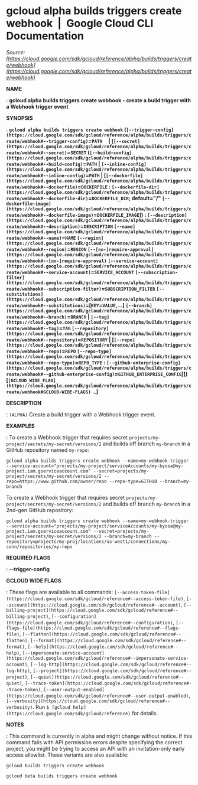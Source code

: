 # gcloud alpha builds triggers create webhook  |  Google Cloud CLI Documentation

*Source: [https://cloud.google.com/sdk/gcloud/reference/alpha/builds/triggers/create/webhook](https://cloud.google.com/sdk/gcloud/reference/alpha/builds/triggers/create/webhook)*

**NAME**

: **gcloud alpha builds triggers create webhook - create a build trigger with a Webhook trigger event**

**SYNOPSIS**

: **`gcloud alpha builds triggers create webhook` (`[--trigger-config](https://cloud.google.com/sdk/gcloud/reference/alpha/builds/triggers/create/webhook#--trigger-config)`=`PATH`     | [`[--secret](https://cloud.google.com/sdk/gcloud/reference/alpha/builds/triggers/create/webhook#--secret)`=`SECRET` (`[--build-config](https://cloud.google.com/sdk/gcloud/reference/alpha/builds/triggers/create/webhook#--build-config)`=`PATH` | `[--inline-config](https://cloud.google.com/sdk/gcloud/reference/alpha/builds/triggers/create/webhook#--inline-config)`=`PATH` | [`[--dockerfile](https://cloud.google.com/sdk/gcloud/reference/alpha/builds/triggers/create/webhook#--dockerfile)`=`DOCKERFILE` : `[--dockerfile-dir](https://cloud.google.com/sdk/gcloud/reference/alpha/builds/triggers/create/webhook#--dockerfile-dir)`=`DOCKERFILE_DIR`; default="/" `[--dockerfile-image](https://cloud.google.com/sdk/gcloud/reference/alpha/builds/triggers/create/webhook#--dockerfile-image)`=`DOCKERFILE_IMAGE`]) : `[--description](https://cloud.google.com/sdk/gcloud/reference/alpha/builds/triggers/create/webhook#--description)`=`DESCRIPTION` `[--name](https://cloud.google.com/sdk/gcloud/reference/alpha/builds/triggers/create/webhook#--name)`=`NAME` `[--region](https://cloud.google.com/sdk/gcloud/reference/alpha/builds/triggers/create/webhook#--region)`=`REGION` `[--[no-]require-approval](https://cloud.google.com/sdk/gcloud/reference/alpha/builds/triggers/create/webhook#--[no-]require-approval)` `[--service-account](https://cloud.google.com/sdk/gcloud/reference/alpha/builds/triggers/create/webhook#--service-account)`=`SERVICE_ACCOUNT` `[--subscription-filter](https://cloud.google.com/sdk/gcloud/reference/alpha/builds/triggers/create/webhook#--subscription-filter)`=`SUBSCRIPTION_FILTER` `[--substitutions](https://cloud.google.com/sdk/gcloud/reference/alpha/builds/triggers/create/webhook#--substitutions)`=[`KEY`=`VALUE`,…] `[--branch](https://cloud.google.com/sdk/gcloud/reference/alpha/builds/triggers/create/webhook#--branch)`=`BRANCH` | `[--tag](https://cloud.google.com/sdk/gcloud/reference/alpha/builds/triggers/create/webhook#--tag)`=`TAG` `[--repository](https://cloud.google.com/sdk/gcloud/reference/alpha/builds/triggers/create/webhook#--repository)`=`REPOSITORY` | [`[--repo](https://cloud.google.com/sdk/gcloud/reference/alpha/builds/triggers/create/webhook#--repo)`=`REPO` `[--repo-type](https://cloud.google.com/sdk/gcloud/reference/alpha/builds/triggers/create/webhook#--repo-type)`=`REPO_TYPE` : `[--github-enterprise-config](https://cloud.google.com/sdk/gcloud/reference/alpha/builds/triggers/create/webhook#--github-enterprise-config)`=`GITHUB_ENTERPRISE_CONFIG`]]) [`[GCLOUD_WIDE_FLAG](https://cloud.google.com/sdk/gcloud/reference/alpha/builds/triggers/create/webhook#GCLOUD-WIDE-FLAGS) …`]**

**DESCRIPTION**

: `(ALPHA)` Create a build trigger with a Webhook trigger event.

**EXAMPLES**

: To create a Webhook trigger that requires secret
`projects/my-project/secrets/my-secret/versions/2` and builds off
branch `my-branch` in a GitHub repository named `my-repo`:

```
gcloud alpha builds triggers create webhook --name=my-webhook-trigger --service-account="projects/my-project/serviceAccounts/my-byosa@my-project.iam.gserviceaccount.com" --secret=projects/my-project/secrets/my-secret/versions/2 --repo=https://www.github.com/owner/repo --repo-type=GITHUB --branch=my-branch
```

To create a Webhook trigger that requires secret
`projects/my-project/secrets/my-secret/versions/2` and builds off
branch `my-branch` in a 2nd-gen GitHub repository:

```
gcloud alpha builds triggers create webhook --name=my-webhook-trigger --service-account="projects/my-project/serviceAccounts/my-byosa@my-project.iam.gserviceaccount.com" --secret=projects/my-project/secrets/my-secret/versions/2 --branch=my-branch --repository=projects/my-proj/locations/us-west1/connections/my-conn/repositories/my-repo
```

**REQUIRED FLAGS**

: **--trigger-config**

**GCLOUD WIDE FLAGS**

: These flags are available to all commands: `[--access-token-file](https://cloud.google.com/sdk/gcloud/reference#--access-token-file)`,
`[--account](https://cloud.google.com/sdk/gcloud/reference#--account)`, `[--billing-project](https://cloud.google.com/sdk/gcloud/reference#--billing-project)`,
`[--configuration](https://cloud.google.com/sdk/gcloud/reference#--configuration)`,
`[--flags-file](https://cloud.google.com/sdk/gcloud/reference#--flags-file)`,
`[--flatten](https://cloud.google.com/sdk/gcloud/reference#--flatten)`, `[--format](https://cloud.google.com/sdk/gcloud/reference#--format)`, `[--help](https://cloud.google.com/sdk/gcloud/reference#--help)`, `[--impersonate-service-account](https://cloud.google.com/sdk/gcloud/reference#--impersonate-service-account)`,
`[--log-http](https://cloud.google.com/sdk/gcloud/reference#--log-http)`,
`[--project](https://cloud.google.com/sdk/gcloud/reference#--project)`, `[--quiet](https://cloud.google.com/sdk/gcloud/reference#--quiet)`, `[--trace-token](https://cloud.google.com/sdk/gcloud/reference#--trace-token)`, `[--user-output-enabled](https://cloud.google.com/sdk/gcloud/reference#--user-output-enabled)`,
`[--verbosity](https://cloud.google.com/sdk/gcloud/reference#--verbosity)`.
Run `$ [gcloud help](https://cloud.google.com/sdk/gcloud/reference)` for details.

**NOTES**

: This command is currently in alpha and might change without notice. If this
command fails with API permission errors despite specifying the correct project,
you might be trying to access an API with an invitation-only early access
allowlist. These variants are also available:

```
gcloud builds triggers create webhook
```

```
gcloud beta builds triggers create webhook
```